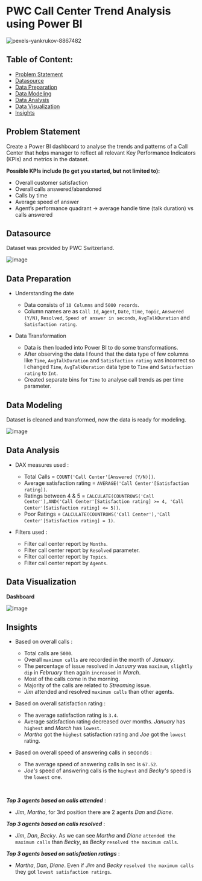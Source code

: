 # **PWC Call Center Trend Analysis using Power BI**

![pexels-yankrukov-8867482](https://github.com/tanvi19-k/PWC-Analysis/assets/172184420/316b3480-ad77-42c0-a611-b28ac03e4f61)


## Table of Content:
  - [Problem Statement](#Problem-Statement)
  - [Datasource](#Datasource)
  - [Data Preparation](#Data-Preparation)
  - [Data Modeling](#Data-Modeling)
  - [Data Analysis](#Data-Analysis)
  - [Data Visualization](#Data-Visualization)
  - [Insights](#Insights)


## Problem Statement
Create a Power BI dashboard to analyse the trends and patterns of a Call Center that helps manager to reflect all relevant Key Performance Indicators (KPIs) and metrics in the dataset.


**Possible KPIs include (to get you started, but not limited to):**
  - Overall customer satisfaction
  - Overall calls answered/abandoned
  - Calls by time
  - Average speed of answer
  - Agent’s performance quadrant -> average handle time (talk duration) vs calls answered


## Datasource
Dataset was provided by PWC Switzerland.

![image](https://github.com/tanvi19-k/PWC-Analysis/assets/172184420/7e7474ba-7504-40a3-a334-d9fd1ee3af13)



## Data Preparation
  - Understanding the date
      - Data consists of `10 Columns` and `5000 records`.
      - Column names are as `Call Id`, `Agent`, `Date`, `Time`, `Topic`, `Answered (Y/N)`, `Resolved`, `Speed of answer in seconds`, `AvgTalkDuration` and `Satisfaction rating`.

  - Data Transformation
      - Data is then loaded into Power BI to do some transformations.
      - After observing the data I found that the data type of few columns like `Time`, `AvgTalkDuration` and `Satisfaction rating` was incorrect so I changed `Time`, `AvgTalkDuration` data type to `Time` and `Satisfaction rating` to `Int`.
      - Created separate bins for `Time` to analyse call trends as per time parameter.


## Data Modeling
Dataset is cleaned and transformed, now the data is ready for modeling.

![image](https://github.com/tanvi19-k/PWC-Analysis/assets/172184420/116a3644-05b4-49f1-879c-c062b6405e2d)


## Data Analysis
  - DAX measures used :
      - Total Calls = `COUNT('Call Center'[Answered (Y/N)])`.
      - Average satisfaction rating = `AVERAGE('Call Center'[Satisfaction rating])`.
      - Ratings between 4 & 5 = `CALCULATE(COUNTROWS('Call Center'),AND('Call Center'[Satisfaction rating] >= 4, 'Call Center'[Satisfaction rating] <= 5))`.
      - Poor Ratings = `CALCULATE(COUNTROWS('Call Center'),'Call Center'[Satisfaction rating] = 1)`.

  - Filters used :
      - Filter call center report by `Months`.
      - Filter call center report by `Resolved` parameter.
      - Filter call center report by `Topics`.
      - Filter call center report by `Agents`.


## Data Visualization
**Dashboard**

![image](https://github.com/tanvi19-k/PWC-Analysis/assets/172184420/3257e0a8-cb37-49de-8f6d-f6185140e72c)


## Insights
  - Based on overall calls :
      - Total calls are `5000`. 
      - Overall `maximum calls` are recorded in the month of *January*.
      - The percentage of issue resolved in *January* was `maximum`, `slightly dip` in *February* then again `increased` in *March*.
      - Most of the calls come in the morning.
      - Majority of the calls are related to *Streaming* issue.
      - *Jim* attended and resolved `maximum calls` than other agents.
   
  - Based on overall satisfaction rating :
      - The average satisfaction rating is `3.4`.
      - Average satisfaction rating decreased over months. *January* has `highest` and *March* has `lowest`.
      - *Martha* got the `highest` satisfaction rating and *Joe* got the `lowest` rating.

  - Based on overall speed of answering calls in seconds :
      - The average speed of answering calls in sec is `67.52`.
      - *Joe's* speed of answering calls is the `highest` and *Becky's* speed is the `lowest` one.

  </br>

***Top 3 agents based on calls attended*** :
  - *Jim*, *Martha*, for 3rd position there are 2 agents *Dan* and *Diane*.
    
      
***Top 3 agents based on calls resolved*** :
  - *Jim*, *Dan*, *Becky*. As we can see *Martha* and *Diane* `attended the maximum calls` than *Becky*, as *Becky* `resolved the maximum calls`.
      
***Top 3 agents based on satisfaction ratings*** : 
  - *Martha*, *Dan*, *Diane*. Even if *Jim* and *Becky* `resolved the maximum calls` they got `lowest satisfaction ratings`.
